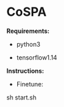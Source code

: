 # CoSPA

**Requirements:**

- python3

- tensorflow1.14

**Instructions:**

- Finetune: 

 sh start.sh
